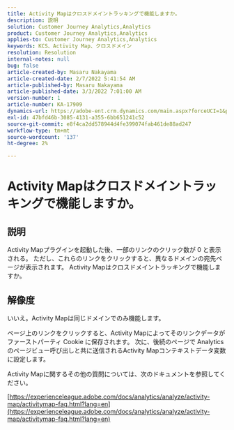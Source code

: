 ```yaml
---
title: Activity Mapはクロスドメイントラッキングで機能しますか。
description: 説明
solution: Customer Journey Analytics,Analytics
product: Customer Journey Analytics,Analytics
applies-to: Customer Journey Analytics,Analytics
keywords: KCS、Activity Map、クロスドメイン
resolution: Resolution
internal-notes: null
bug: false
article-created-by: Masaru Nakayama
article-created-date: 2/7/2022 5:41:54 AM
article-published-by: Masaru Nakayama
article-published-date: 3/3/2022 7:01:00 AM
version-number: 1
article-number: KA-17909
dynamics-url: https://adobe-ent.crm.dynamics.com/main.aspx?forceUCI=1&pagetype=entityrecord&etn=knowledgearticle&id=a7d676a3-d887-ec11-93b0-002248083412
exl-id: 47bfd46b-3085-4131-a355-6bb651241c52
source-git-commit: e8f4ca2dd578944d4fe399074fab461de88ad247
workflow-type: tm+mt
source-wordcount: '137'
ht-degree: 2%

---
```


# Activity Mapはクロスドメイントラッキングで機能しますか。

## 説明

Activity Mapプラグインを起動した後、一部のリンクのクリック数が 0 と表示される。 ただし、これらのリンクをクリックすると、異なるドメインの宛先ページが表示されます。 Activity Mapはクロスドメイントラッキングで機能しますか。

## 解像度


いいえ。Activity Mapは同じドメインでのみ機能します。

ページ上のリンクをクリックすると、Activity Mapによってそのリンクデータがファーストパーティ Cookie に保存されます。 次に、後続のページで Analytics のページビュー呼び出しと共に送信されるActivity Mapコンテキストデータ変数に設定します。

Activity Mapに関するその他の質問については、次のドキュメントを参照してください。

[https://experienceleague.adobe.com/docs/analytics/analyze/activity-map/activitymap-faq.html?lang=en](https://experienceleague.adobe.com/docs/analytics/analyze/activity-map/activitymap-faq.html?lang=en)
